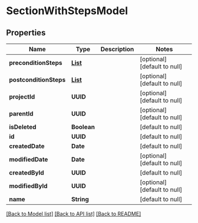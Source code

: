 # SectionWithStepsModel
## Properties

| Name | Type | Description | Notes |
|------------ | ------------- | ------------- | -------------|
| **preconditionSteps** | [**List**](StepModel.md) |  | [optional] [default to null] |
| **postconditionSteps** | [**List**](StepModel.md) |  | [optional] [default to null] |
| **projectId** | **UUID** |  | [optional] [default to null] |
| **parentId** | **UUID** |  | [optional] [default to null] |
| **isDeleted** | **Boolean** |  | [default to null] |
| **id** | **UUID** |  | [default to null] |
| **createdDate** | **Date** |  | [default to null] |
| **modifiedDate** | **Date** |  | [optional] [default to null] |
| **createdById** | **UUID** |  | [default to null] |
| **modifiedById** | **UUID** |  | [optional] [default to null] |
| **name** | **String** |  | [default to null] |

[[Back to Model list]](../README.md#documentation-for-models) [[Back to API list]](../README.md#documentation-for-api-endpoints) [[Back to README]](../README.md)

